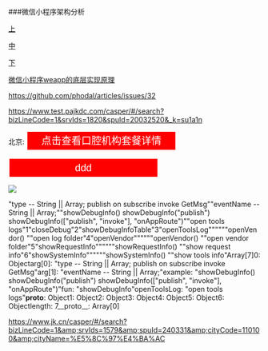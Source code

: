 ###微信小程序架构分析

[上](https://zhuanlan.zhihu.com/p/22754296)

[中](https://zhuanlan.zhihu.com/p/22765476)

[下](https://zhuanlan.zhihu.com/p/22932309)

[微信小程序weapp的底层实现原理](http://www.wxapp-union.com/portal.php?mod=view&aid=480)

https://github.com/phodal/articles/issues/32




https://www.test.pajkdc.com/casper/#/search?bizLineCode=1&srvIds=1820&spuId=20032520&_k=su1a1n



北京:
<input onclick="window.location.href =
   'https://www.test.pajkdc.com/casper/#/search?bizLineCode=1&amp;srvIds=1578&amp;spuId=20032520&amp;cityCode=110100&amp;cityName=%E5%8C%97%E4%BA%AC'" style="height: 40px;width: 300px;background: red;color: rgb(255, 255, 255);font-size: 20px;line-height: 24px;border: 2px solid;pointer-events: none;" type="button" value="点击查看口腔机构套餐详情">
   
   
<input onclick="window.location.href =
   'https://www.test.pajkdc.com/casper/#/search?bizLineCode=1&amp;srvIds=1579&amp;spuId=20032520'" style="height: 40px;width: 300px;background: red;color: rgb(255, 255, 255);font-size: 20px;line-height: 24px;border: 2px solid;pointer-events: none;" type="button" value="ddd">
   
   
   <a href="https://www.test.pajkdc.com/casper/#/search?bizLineCode=1&amp;srvIds=1578&amp;spuId=20032520&amp;cityCode=110100&amp;cityName=%E5%8C%97%E4%BA%AC">
   	<img src="xxx" />
   </a>
   
   "type -- String || Array; publish on subscribe invoke GetMsg""eventName -- String || Array;""showDebugInfo() showDebugInfo("publish") showDebugInfo(["publish", "invoke"], "onAppRoute")""open tools logs"1"closeDebug"2"showDebugInfoTable"3"openToolsLog""""""openVendor() ""open log folder"4"openVendor""""""openVendor() ""open vendor folder"5"showRequestInfo""""""showRequestInfo() ""show request info"6"showSystemInfo""""""showSystemInfo() ""show tools info"Array[7]0: Objectarg[0]: "type -- String || Array; publish on subscribe invoke GetMsg"arg[1]: "eventName -- String || Array;"example: "showDebugInfo() showDebugInfo("publish") showDebugInfo(["publish", "invoke"], "onAppRoute")"fun: "showDebugInfo"openToolsLog: "open tools logs"__proto__: Object1: Object2: Object3: Object4: Object5: Object6: Objectlength: 7__proto__: Array[0]
   
   
   
   
   
   
   
   https://www.jk.cn/casper/#/search?bizLineCode=1&amp;srvIds=1579&amp;spuId=240331&amp;cityCode=110100&amp;cityName=%E5%8C%97%E4%BA%AC
   
   
   
   
   
   